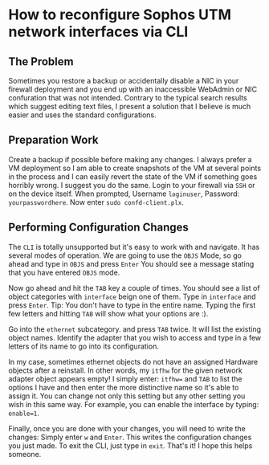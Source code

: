 # How to reconfigure Sophos UTM network interfaces via CLI

## The Problem

Sometimes you restore a backup or accidentally disable a NIC in your firewall deployment and you end up with an inaccessible
WebAdmin or NIC confuration that was not intended. Contrary to the typical search results which suggest editing text files, 
I present a solution that I believe is much easier and uses the standard configurations.

## Preparation Work

Create a backup if possible before making any changes. I always prefer a VM deployment so I am able to create snapshots of the VM
at several points in the process and I can easily revert the state of the VM if something goes horribly wrong. I suggest you do the same.
Login to your firewall via ```SSH``` or on the device itself. When prompted, Username ```loginuser```, Password: ```yourpasswordhere```. 
Now enter ```sudo confd-client.plx```.

## Performing Configuration Changes

The ```CLI``` is totally unsupported but it's easy to work with and navigate. It has several modes of operation. We are going to use the
```OBJS``` Mode, so go ahead and type in ```OBJS``` and press ```Enter``` You should see a message stating that you have entered ```OBJS```
mode.

Now go ahead and hit the ```TAB``` key a couple of times. You should see a list of object categories with ```interface``` beign one of them.
Type in ```interface``` and press ```Enter```. Tip: You don't have to type in the entire name. Typing the first few letters and hitting ```TAB```
will show what your options are :).

Go into the ```ethernet``` subcategory. and press ```TAB``` twice. It will list the existing object names. Identify the adapter that
you wish to access and type in a few letters of its name to go into its configuration.

In my case, sometimes ethernet objects do not have an assigned Hardware objects after a reinstall. In other words, my ```itfhw``` for the given
network adapter object appears empty!  I simply enter: ```itfhw=``` and ```TAB``` to list the options I have and then enter the more distinctive
name so it's able to assign it. You can change not only this setting but any other setting you wish in this same way. For example, you can
enable the interface by typing: ```enable=1```.

Finally, once you are done with your changes, you will need to write the changes: Simply enter ```w``` and ```Enter```. This writes the configuration changes you just made.
To exit the CLI, just type in ```exit```. That's it! I hope this helps someone.
